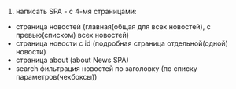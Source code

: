 1. написать SPA - с 4-мя страницами:
 - страница новостей (главная(общая для всех новостей), с превью(списком) всех новостей)
 - страница новости с id (подробная страница отдельной(одной) новости) 
 - страница about (about News SPA)
 - search фильтрация новостей по заголовку (по списку параметров(чекбоксы))
